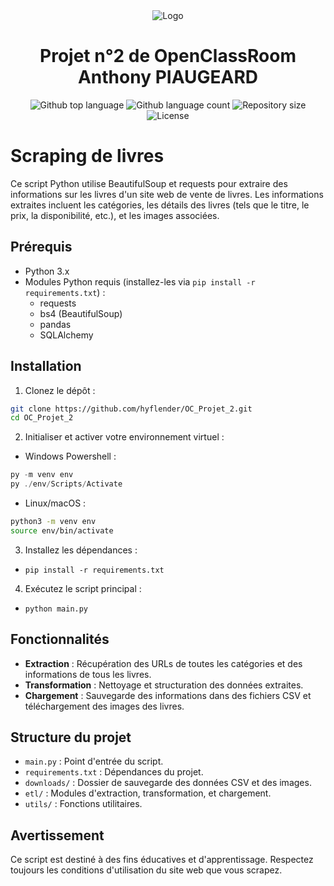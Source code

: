 <div align="center" id="top"> 
<img alt="Logo" src="https://scrape-it.cloud/assets/cache_image/assets/blog_img/web-scraping-with-python_1280x533_301.webp">
</div>

<h1 align="center">Projet n°2 de OpenClassRoom Anthony PIAUGEARD</h1>

<p align="center">
  <img alt="Github top language" src="https://img.shields.io/github/languages/top/hyflender/OC_Projet_2?color=56BEB8">

  <img alt="Github language count" src="https://img.shields.io/github/languages/count/hyflender/OC_Projet_2?color=56BEB8">

  <img alt="Repository size" src="https://img.shields.io/github/repo-size/hyflender/OC_Projet_2?color=56BEB8">

  <img alt="License" src="https://img.shields.io/github/license/hyflender/OC_Projet_2?color=56BEB8">

</p>

# Scraping de livres

Ce script Python utilise BeautifulSoup et requests pour extraire des informations sur les livres d'un site web de vente de livres. Les informations extraites incluent les catégories, les détails des livres (tels que le titre, le prix, la disponibilité, etc.), et les images associées.

## Prérequis

- Python 3.x
- Modules Python requis (installez-les via `pip install -r requirements.txt`) :
    - requests
    - bs4 (BeautifulSoup)
    - pandas
    - SQLAlchemy


## Installation

1. Clonez le dépôt :

```bash
git clone https://github.com/hyflender/OC_Projet_2.git
cd OC_Projet_2
```

2. Initialiser et activer votre environnement virtuel :

- Windows Powershell :

```powershell
py -m venv env
py ./env/Scripts/Activate
```

- Linux/macOS :
```bash
python3 -m venv env
source env/bin/activate
```

3. Installez les dépendances :

- `pip install -r requirements.txt`

4. Exécutez le script principal :

- `python main.py`

## Fonctionnalités

- **Extraction** : Récupération des URLs de toutes les catégories et des informations de tous les livres.
- **Transformation** : Nettoyage et structuration des données extraites.
- **Chargement** : Sauvegarde des informations dans des fichiers CSV et téléchargement des images des livres.

## Structure du projet

- `main.py` : Point d'entrée du script.
- `requirements.txt` : Dépendances du projet.
- `downloads/` : Dossier de sauvegarde des données CSV et des images.
- `etl/` : Modules d'extraction, transformation, et chargement.
- `utils/` : Fonctions utilitaires.

## Avertissement

Ce script est destiné à des fins éducatives et d'apprentissage. Respectez toujours les conditions d'utilisation du site web que vous scrapez.